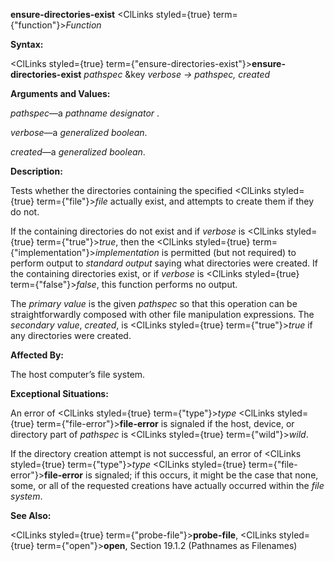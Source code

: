 **ensure-directories-exist** <ClLinks styled={true} term={"function"}><i>Function</i></ClLinks> 



**Syntax:** 



<ClLinks styled={true} term={"ensure-directories-exist"}><b>ensure-directories-exist</b></ClLinks> *pathspec* &amp;key *verbose → pathspec, created* 



**Arguments and Values:** 



*pathspec*—a *pathname designator* . 



*verbose*—a *generalized boolean*. 



*created*—a *generalized boolean*. 



**Description:** 



Tests whether the directories containing the specified <ClLinks styled={true} term={"file"}><i>file</i></ClLinks> actually exist, and attempts to create them if they do not. 



If the containing directories do not exist and if *verbose* is <ClLinks styled={true} term={"true"}><i>true</i></ClLinks>, then the <ClLinks styled={true} term={"implementation"}><i>implementation</i></ClLinks> is permitted (but not required) to perform output to *standard output* saying what directories were created. If the containing directories exist, or if *verbose* is <ClLinks styled={true} term={"false"}><i>false</i></ClLinks>, this function performs no output. 







 



 



The *primary value* is the given *pathspec* so that this operation can be straightforwardly composed with other file manipulation expressions. The *secondary value*, *created*, is <ClLinks styled={true} term={"true"}><i>true</i></ClLinks> if any directories were created. 



**Affected By:** 



The host computer’s file system. 



**Exceptional Situations:** 



An error of <ClLinks styled={true} term={"type"}><i>type</i></ClLinks> <ClLinks styled={true} term={"file-error"}><b>file-error</b></ClLinks> is signaled if the host, device, or directory part of *pathspec* is <ClLinks styled={true} term={"wild"}><i>wild</i></ClLinks>. 



If the directory creation attempt is not successful, an error of <ClLinks styled={true} term={"type"}><i>type</i></ClLinks> <ClLinks styled={true} term={"file-error"}><b>file-error</b></ClLinks> is signaled; if this occurs, it might be the case that none, some, or all of the requested creations have actually occurred within the *file system*. 



**See Also:** 



<ClLinks styled={true} term={"probe-file"}><b>probe-file</b></ClLinks>, <ClLinks styled={true} term={"open"}><b>open</b></ClLinks>, Section 19.1.2 (Pathnames as Filenames) 



